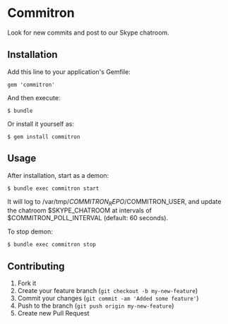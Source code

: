 # Commitron

Look for new commits and post to our Skype chatroom.

## Installation

Add this line to your application's Gemfile:

    gem 'commitron'

And then execute:

    $ bundle

Or install it yourself as:

    $ gem install commitron

## Usage

After installation, start as a demon:

    $ bundle exec commitron start

It will log to /var/tmp/$COMMITRON_REPO/$COMMITRON_USER, and update the chatroom $SKYPE_CHATROOM at intervals of $COMMITRON_POLL_INTERVAL (default: 60 seconds).

To stop demon:

    $ bundle exec commitron stop

## Contributing

1. Fork it
2. Create your feature branch (`git checkout -b my-new-feature`)
3. Commit your changes (`git commit -am 'Added some feature'`)
4. Push to the branch (`git push origin my-new-feature`)
5. Create new Pull Request
